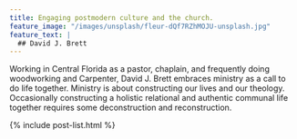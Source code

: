 ```yaml
---
title: Engaging postmodern culture and the church.
feature_image: "/images/unsplash/fleur-dQf7RZhMOJU-unsplash.jpg"
feature_text: |
  ## David J. Brett
---
```


Working in Central Florida as a pastor, chaplain, and frequently doing woodworking and Carpenter, David J. Brett embraces ministry as a call to do life together. Ministry is about constructing our lives and our theology. Occasionally constructing a holistic relational and authentic communal life together requires some deconstruction and reconstruction.

{% include post-list.html %}
